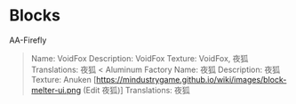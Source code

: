 # Blocks

AA-Firefly
> Name: VoidFox     Description: VoidFox     Texture: VoidFox, 夜狐     Translations: 夜狐 <
Aluminum Factory
> Name: 夜狐     Description: 夜狐     Texture: Anuken [https://mindustrygame.github.io/wiki/images/block-melter-ui.png (Edit 夜狐)]     Translations: 夜狐
